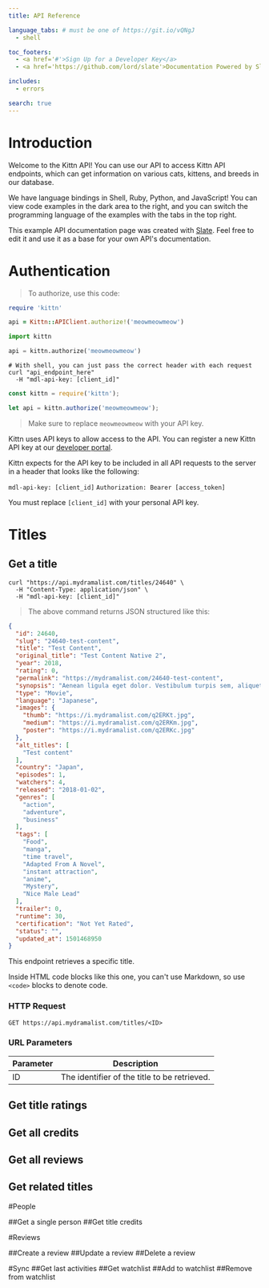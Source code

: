 ```yaml
---
title: API Reference

language_tabs: # must be one of https://git.io/vQNgJ
  - shell

toc_footers:
  - <a href='#'>Sign Up for a Developer Key</a>
  - <a href='https://github.com/lord/slate'>Documentation Powered by Slate</a>

includes:
  - errors

search: true
---
```


# Introduction

Welcome to the Kittn API! You can use our API to access Kittn API endpoints, which can get information on various cats, kittens, and breeds in our database.

We have language bindings in Shell, Ruby, Python, and JavaScript! You can view code examples in the dark area to the right, and you can switch the programming language of the examples with the tabs in the top right.

This example API documentation page was created with [Slate](https://github.com/lord/slate). Feel free to edit it and use it as a base for your own API's documentation.

# Authentication

> To authorize, use this code:

```ruby
require 'kittn'

api = Kittn::APIClient.authorize!('meowmeowmeow')
```

```python
import kittn

api = kittn.authorize('meowmeowmeow')
```

```shell
# With shell, you can just pass the correct header with each request
curl "api_endpoint_here"
  -H "mdl-api-key: [client_id]"
```

```javascript
const kittn = require('kittn');

let api = kittn.authorize('meowmeowmeow');
```

> Make sure to replace `meowmeowmeow` with your API key.

Kittn uses API keys to allow access to the API. You can register a new Kittn API key at our [developer portal](http://example.com/developers).

Kittn expects for the API key to be included in all API requests to the server in a header that looks like the following:

`mdl-api-key: [client_id]`
`Authorization: Bearer [access_token]`

<aside class="notice">
You must replace <code>[client_id]</code> with your personal API key.
</aside>

# Titles

## Get a title

```shell
curl "https://api.mydramalist.com/titles/24640" \
  -H "Content-Type: application/json" \
  -H "mdl-api-key: [client_id]"
```

> The above command returns JSON structured like this:

```json
{
  "id": 24640,
  "slug": "24640-test-content",
  "title": "Test Content",
  "original_title": "Test Content Native 2",
  "year": 2018,
  "rating": 0,
  "permalink": "https://mydramalist.com/24640-test-content",
  "synopsis": "Aenean ligula eget dolor. Vestibulum turpis sem, aliquet eget, lobortis pellentesque, rutrum eu, nisl. Sed cursus turpis vitae tortor. Praesent ac sem eget est egestas volutpat. Donec sodales sagittis magna.\n\nQuisque libero metus, condimentum nec, tempor a, commodox mollis, magna. Quisque ut nisi. Aliquam erat volutpat. Etiam feugiat lorem non metus. Etiam rhoncaus.\n\nDonec interdum, metus et hendrerit aliquet, dolor diam sagittis ligula, eget egestas libero turpis vel mi. Nunc interdum lacus sit amet orci. Suspendisse potenti. Proin sapien ipsum, porta a, auctor quis, euismod ut, mi. Cras dapibus. test24 test2",
  "type": "Movie",
  "language": "Japanese",
  "images": {
    "thumb": "https://i.mydramalist.com/q2ERKt.jpg",
    "medium": "https://i.mydramalist.com/q2ERKm.jpg",
    "poster": "https://i.mydramalist.com/q2ERKc.jpg"
  },
  "alt_titles": [
    "Test content"
  ],
  "country": "Japan",
  "episodes": 1,
  "watchers": 4,
  "released": "2018-01-02",
  "genres": [
    "action",
    "adventure",
    "business"
  ],
  "tags": [
    "Food",
    "manga",
    "time travel",
    "Adapted From A Novel",
    "instant attraction",
    "anime",
    "Mystery",
    "Nice Male Lead"
  ],
  "trailer": 0,
  "runtime": 30,
  "certification": "Not Yet Rated",
  "status": "",
  "updated_at": 1501468950
}
```

This endpoint retrieves a specific title.

<aside class="warning">Inside HTML code blocks like this one, you can't use Markdown, so use <code>&lt;code&gt;</code> blocks to denote code.</aside>

### HTTP Request

`GET https://api.mydramalist.com/titles/<ID>`

### URL Parameters

Parameter | Description
--------- | -----------
ID | The identifier of the title to be retrieved.

## Get title ratings
## Get all credits
## Get all reviews
## Get related titles

#People

##Get a single person
##Get title credits

#Reviews

##Create a review
##Update a review
##Delete a review

#Sync
##Get last activities
##Get watchlist
##Add to watchlist
##Remove from watchlist
